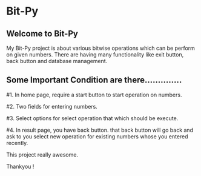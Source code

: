 # Bit-Py

Welcome to Bit-Py
---------------------------------------------------
My Bit-Py project is about various bitwise operations which can be perform on given numbers. There are having many functionality like exit button, back button and database management.

Some Important Condition are there..............
------------
#1. In home page, require a start button to start operation on numbers.

#2. Two fields for entering numbers.

#3. Select options for select operation that which should be execute.

#4. In result page, you have back button. that back button will go back and ask to you select new operation for existing numbers whose you entered recently.

This project really awesome.

Thankyou !
